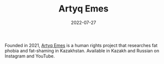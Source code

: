 ﻿---
title: "Artyq Emes"
linkTitle: "Artyq Emes"
contributor: ["Aizada Arystanbek"]
date: 2022-07-27
countries: ["Kazakhstan"]
category: ["Local NGO"]
tags: ["feminist NGO", "feminism", "activism", "instagram", "youtube"]
date_start: [2021]
date_end: []
data_type: ["qualitative", "narratives", "discourse"] 
language: ["Russian", "Kazakh"]
description: 
  Artyq Emes is a human rights project that researches fat phobia and fat-shaming in Kazakhstan
---

Founded in 2021, [Artyq Emes](https://www.instagram.com/artyqemes) is a human rights project that researches fat phobia and fat-shaming in Kazakhstan. Available in Kazakh and Russian on Instagram and YouTube. 
